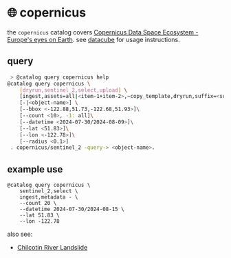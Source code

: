 # 🌐 copernicus

the `copernicus` catalog covers [Copernicus Data Space Ecosystem - Europe's eyes on Earth](https://dataspace.copernicus.eu/). see [datacube](../) for usage instructions.

## query

```bash
 > @catalog query copernicus help
@catalog query copernicus \
	[dryrun,sentinel_2,select,upload] \
	[ingest,assets=all|<item-1+item-2>,~copy_template,dryrun,suffix=<suffix>,upload] \
	[-|<object-name>] \
	[--bbox <-122.88,51.73,-122.68,51.93>]\
	[--count <10>, -1: all]\
	[--datetime <2024-07-30/2024-08-09>]\
	[--lat <51.83>]\
	[--lon <-122.78>]\
	[--radius <0.1>]
 . copernicus/sentinel_2 -query-> <object-name>.
```

## example use

```
@catalog query copernicus \
	sentinel_2,select \
	ingest,metadata - \
	--count 20 \
	--datetime 2024-07-30/2024-08-15 \
	--lat 51.83 \
	--lon -122.78
```

also see:

- [Chilcotin River Landslide](./sentinel_2/chilcotin_river_landslide.md)
